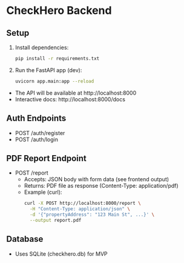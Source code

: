 # CheckHero Backend

## Setup

1. Install dependencies:
   ```sh
   pip install -r requirements.txt
   ```

2. Run the FastAPI app (dev):
   ```sh
   uvicorn app.main:app --reload
   ```

- The API will be available at http://localhost:8000
- Interactive docs: http://localhost:8000/docs

## Auth Endpoints
- POST /auth/register
- POST /auth/login

## PDF Report Endpoint
- POST /report
  - Accepts: JSON body with form data (see frontend output)
  - Returns: PDF file as response (Content-Type: application/pdf)
  - Example (curl):
    ```sh
    curl -X POST http://localhost:8000/report \
      -H "Content-Type: application/json" \
      -d '{"propertyAddress": "123 Main St", ...}' \
      --output report.pdf
    ```

## Database
- Uses SQLite (checkhero.db) for MVP 